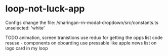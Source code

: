 # loop-not-luck-app

Configs
change the file: /sharingan-rn-modal-dropdown/src/constants.ts
unselected: 'white'

TODO
animation, screen tranistions
use redux for getting the opps list
code resuse - components on oboarding
use pressable like apple news list on logo card in my loop
